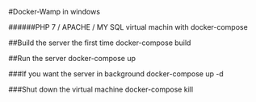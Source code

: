 #Docker-Wamp in windows

######PHP 7 / APACHE / MY SQL virtual machin with docker-compose


##Build the server the first time
	docker-compose build
	
##Run the server
	docker-compose up
	
###If you want the server in background
	docker-compose up -d
	
###Shut down the virtual machine
	docker-compose kill
	